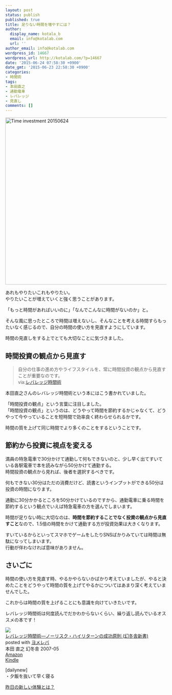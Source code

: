 ```yaml
---
layout: post
status: publish
published: true
title: 足りない時間を増やすには？
author:
  display_name: kotala_b
  email: info@kotalab.com
  url: ''
author_email: info@kotalab.com
wordpress_id: 14667
wordpress_url: http://kotalab.com/?p=14667
date: '2015-06-24 07:58:30 +0900'
date_gmt: '2015-06-23 22:58:30 +0900'
categories:
- 時間術
tags:
- 本田直之
- 通勤電車
- レバレッジ
- 見直し
comments: []
---
```

<p><img src="http://kotalab.com/wp-content/uploads/2015/06/time-investment_20150624.jpg" alt="Time investment 20150624" width="780" height ="520" class="aligncenter size-large" /></p>
<p>あれもやりたいこれもやりたい。<br />
やりたいことが増えていくと強く思うことがあります。</p>
<p>「もっと時間があればいいのに」「なんでこんなに時間がないのか」と。</p>
<p>そんな風に思ったところで時間は増えないし、そんなことを考える時間すらもったいなく感じるので、自分の時間の使い方を見直すようにしています。</p>
<p>時間の見直しをする上でとても大切なことに気づきました。</p>
<p><!--more--></p>
<h2>時間投資の観点から見直す</h2>
<blockquote><p>自分の仕事の進め方やライフスタイルを、常に時間投資の観点から見直すことが重要なのです。<br />
via:<a href="http://www.amazon.co.jp/exec/obidos/asin/4344980395/same-22/" target="_blank" >レバレッジ時間術</a></p>
</blockquote>
<p>本田直之さんのレバレッジ時間術という本にはこう書かれていました。</p>
<p>「時間投資の観点」という言葉に注目しました。<br />
「時間投資の観点」というのは、どうやって時間を節約するかじゃなくて、どうやって今やっていることを短時間で効率良く終わらせられるかです。</p>
<p>時間の質を上げて同じ時間でより多くのことをするということです。</p>
<h2>節約から投資に視点を変える</h2>
<p>満員の特急電車で30分かけて通勤して何もできないのと、少し早く出てすいている各駅電車で本を読みながら50分かけて通勤する。<br />
時間投資の観点から見れば、後者を選択するべきです。</p>
<p>何もできない30分はただの消費だけど、読書というインプットができる50分は投資の時間になります。</p>
<p>通勤に30分かかるところを50分かけているのですから、通勤電車に乗る時間を節約するという観点でいえば特急電車の方を選んでしまいます。</p>
<p>時間が足りない時に大切なのは、<strong>時間を節約することでなく投資の観点から見直すこと</strong>なので、1.5倍の時間をかけて通勤する方が投資効果は大きくなります。</p>
<p>すいているからといってスマホでゲームをしたりSNSばかりみていては時間は無駄になってしまいます。<br />
行動が伴わなければ意味がありません。</p>
<h2>さいごに</h2>
<p>時間の使い方を見直す時、やるかやらないかばかり考えていましたが、やると決めたことをどうやって時間の質を上げてやるかについてはあまり深く考えていませんでした。</p>
<p>これからは時間の質を上げることにも意識を向けていきたいです。</p>
<p>レバレッジ時間術は何度読んでだかわからないくらい、繰り返し読んでいるオススメの本です！</p>
<div class="booklink-box">
<div class="booklink-image"><a href="http://www.amazon.co.jp/exec/obidos/asin/4344980395/same-22/" target="_blank" ><img src="http://ecx.images-amazon.com/images/I/41SnKzqnaTL._SL160_.jpg" style="border: none;" /></a></div>
<div class="booklink-info">
<div class="booklink-name"><a href="http://www.amazon.co.jp/exec/obidos/asin/4344980395/same-22/" target="_blank" >レバレッジ時間術―ノーリスク・ハイリターンの成功原則 (幻冬舎新書)</a>
<div class="booklink-powered-date">posted with <a href="http://yomereba.com" rel="nofollow" target="_blank">ヨメレバ</a></div>
</div>
<div class="booklink-detail">本田 直之 幻冬舎 2007-05    </div>
<div class="booklink-link2">
<div class="shoplinkamazon"><a href="http://www.amazon.co.jp/exec/obidos/asin/4344980395/same-22/" target="_blank" >Amazon</a></div>
<div class="shoplinkkindle"><a href="http://www.amazon.co.jp/exec/obidos/ASIN/B009CTUGIQ/same-22/" target="_blank" >Kindle</a></div>
</p></div>
</div>
<div class="booklink-footer"></div>
</div>
<p>[dailynew]<br />
・夕飯を抜いて早く寝る</p>
<p><a href="http://kotalab.com/lets-start-1day1new" title="昨日の新しい体験とは？">昨日の新しい体験とは？</a></p>
<div class="clear"></div>
